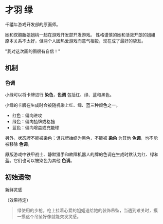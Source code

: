 # 才羽 绿

千禧年游戏开发部的原画师。

她和双胞胎姐姐桃一起在游戏开发部开发游戏。
性格谨慎的她和活泼开朗的姐姐原本关系不太好，但两个人因热爱游戏而意气相投，现在成了最好的挚友。

"我对这次画的图很有自信！"

## 机制

### 色调

小绿可以将卡牌进行 **染色**，**色调** 包括红、绿、蓝和黑色。

小绿的卡牌在生成时会被随机染上红、绿、蓝三种颜色之一。

- 红色：偏向进攻
- 绿色：偏向抽牌或格挡
- 蓝色：偏向增益或充能球

另外，状态牌不能被染色；诅咒牌始终为黑色，不能被 **染色** 为其他 **色调**，也不能被移除 **色调**。

原版游戏中铁甲战士、静默猎手和故障机器人的牌的色调在生成时默认为红、绿和蓝。它们也可以被染色为其他 **色调**。

## 初始遗物

新鲜灵感

（效果待定）

> 绿使用的步枪。枪上挂着心爱的姐姐送给她的装饰吊坠，当遇到难关时，摸一摸这个吊坠好像就能突发灵感。